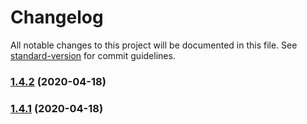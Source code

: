 # Changelog

All notable changes to this project will be documented in this file. See [standard-version](https://github.com/conventional-changelog/standard-version) for commit guidelines.

### [1.4.2](https://github.com/phux/pomogoro/compare/v1.4.1...v1.4.2) (2020-04-18)

### [1.4.1](https://github.com/phux/pomogoro/compare/v1.4.0...v1.4.1) (2020-04-18)
